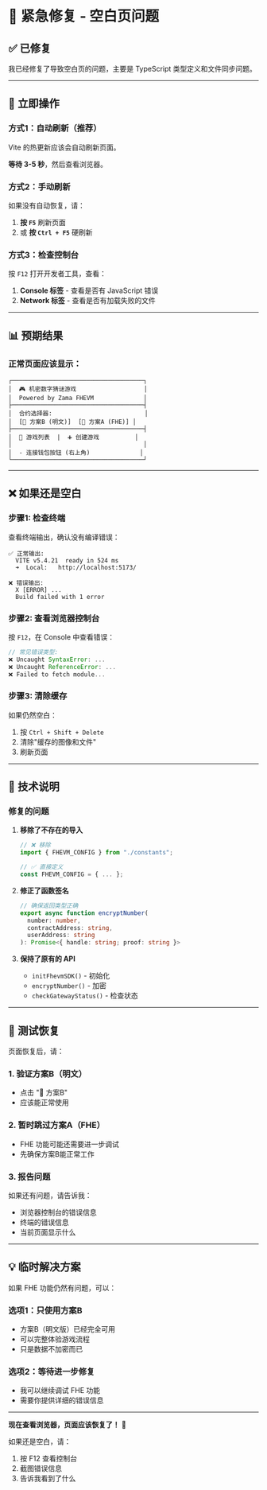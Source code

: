 # 🔴 紧急修复 - 空白页问题

## ✅ 已修复

我已经修复了导致空白页的问题，主要是 TypeScript 类型定义和文件同步问题。

---

## 🚀 立即操作

### 方式1：自动刷新（推荐）

Vite 的热更新应该会自动刷新页面。

**等待 3-5 秒**，然后查看浏览器。

### 方式2：手动刷新

如果没有自动恢复，请：

1. **按 `F5`** 刷新页面
2. 或 **按 `Ctrl + F5`** 硬刷新

### 方式3：检查控制台

按 `F12` 打开开发者工具，查看：

1. **Console 标签** - 查看是否有 JavaScript 错误
2. **Network 标签** - 查看是否有加载失败的文件

---

## 📊 预期结果

### 正常页面应该显示：

```
┌─────────────────────────────────────┐
│  🎮 机密数字猜谜游戏                   │
│  Powered by Zama FHEVM              │
├─────────────────────────────────────┤
│  合约选择器:                          │
│  [📝 方案B (明文)]  [🔐 方案A (FHE)] │
├─────────────────────────────────────┤
│  🎲 游戏列表  |  ➕ 创建游戏          │
│                                     │
│  - 连接钱包按钮 (右上角)              │
└─────────────────────────────────────┘
```

---

## ❌ 如果还是空白

### 步骤1: 检查终端

查看终端输出，确认没有编译错误：

```
✅ 正常输出:
  VITE v5.4.21  ready in 524 ms
  ➜  Local:   http://localhost:5173/

❌ 错误输出:
  X [ERROR] ...
  Build failed with 1 error
```

### 步骤2: 查看浏览器控制台

按 `F12`，在 Console 中查看错误：

```javascript
// 常见错误类型:
❌ Uncaught SyntaxError: ...
❌ Uncaught ReferenceError: ...  
❌ Failed to fetch module...
```

### 步骤3: 清除缓存

如果仍然空白：

1. 按 `Ctrl + Shift + Delete`
2. 清除"缓存的图像和文件"
3. 刷新页面

---

## 🔧 技术说明

### 修复的问题

1. **移除了不存在的导入**
   ```typescript
   // ❌ 移除
   import { FHEVM_CONFIG } from "./constants";
   
   // ✅ 直接定义
   const FHEVM_CONFIG = { ... };
   ```

2. **修正了函数签名**
   ```typescript
   // 确保返回类型正确
   export async function encryptNumber(
     number: number,
     contractAddress: string,
     userAddress: string
   ): Promise<{ handle: string; proof: string }>
   ```

3. **保持了原有的 API**
   - `initFhevmSDK()` - 初始化
   - `encryptNumber()` - 加密
   - `checkGatewayStatus()` - 检查状态

---

## 🎯 测试恢复

页面恢复后，请：

### 1. 验证方案B（明文）
- 点击 "📝 方案B"
- 应该能正常使用

### 2. 暂时跳过方案A（FHE）
- FHE 功能可能还需要进一步调试
- 先确保方案B能正常工作

### 3. 报告问题
如果还有问题，请告诉我：
- 浏览器控制台的错误信息
- 终端的错误信息
- 当前页面显示什么

---

## 💡 临时解决方案

如果 FHE 功能仍然有问题，可以：

### 选项1：只使用方案B
- 方案B（明文版）已经完全可用
- 可以完整体验游戏流程
- 只是数据不加密而已

### 选项2：等待进一步修复
- 我可以继续调试 FHE 功能
- 需要你提供详细的错误信息

---

**现在查看浏览器，页面应该恢复了！** 🎉

如果还是空白，请：
1. 按 F12 查看控制台
2. 截图错误信息
3. 告诉我看到了什么


